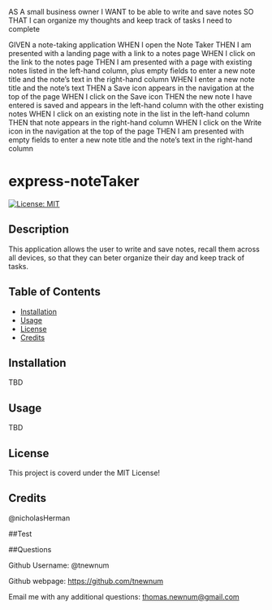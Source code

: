 AS A small business owner
I WANT to be able to write and save notes
SO THAT I can organize my thoughts and keep track of tasks I need to complete

GIVEN a note-taking application
WHEN I open the Note Taker
THEN I am presented with a landing page with a link to a notes page
WHEN I click on the link to the notes page
THEN I am presented with a page with existing notes listed in the left-hand column, plus empty fields to enter a new note title and the note’s text in the right-hand column
WHEN I enter a new note title and the note’s text
THEN a Save icon appears in the navigation at the top of the page
WHEN I click on the Save icon
THEN the new note I have entered is saved and appears in the left-hand column with the other existing notes
WHEN I click on an existing note in the list in the left-hand column
THEN that note appears in the right-hand column
WHEN I click on the Write icon in the navigation at the top of the page
THEN I am presented with empty fields to enter a new note title and the note’s text in the right-hand column



# express-noteTaker

[![License: MIT](https://img.shields.io/badge/License-MIT-yellow.svg)](https://opensource.org/licenses/MIT)

## Description

This application allows the user to write and save notes, recall them across all devices, so that they can beter organize their day and keep track of tasks.

## Table of Contents

- [Installation](#installation)
- [Usage](#usage)
- [License](#license)
- [Credits](#credits)

## Installation

TBD

## Usage

TBD

## License

This project is coverd under the MIT License!

## Credits

@nicholasHerman

##Test

##Questions

Github Username: @tnewnum

Github webpage: https://github.com/tnewnum

Email me with any additional questions: thomas.newnum@gmail.com
